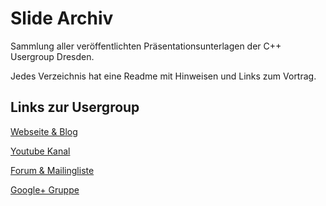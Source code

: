 Slide Archiv
============

Sammlung aller veröffentlichten Präsentationsunterlagen der C++ Usergroup Dresden.

Jedes Verzeichnis hat eine Readme mit Hinweisen und Links zum Vortrag.

Links zur Usergroup
-------------------

[Webseite & Blog](http://cpp-ug-dresden.blogspot.de/)

[Youtube Kanal](https://www.youtube.com/channel/UCo2gC3EcC96Zz4sENWvR6qQ)

[Forum & Mailingliste](https://groups.google.com/forum/#!forum/cppdd)

[Google+ Gruppe](https://plus.google.com/communities/106711291969607815526)
